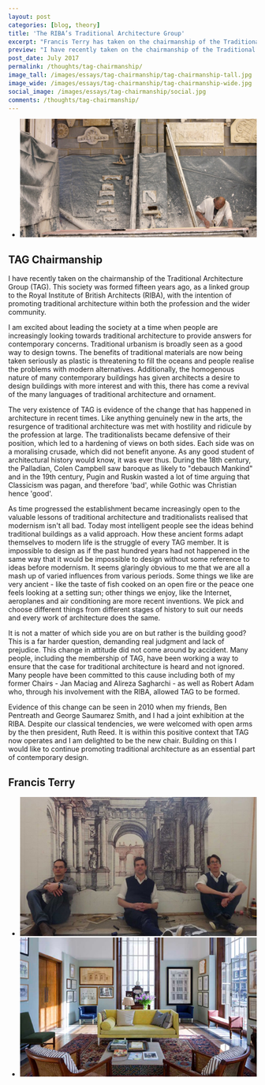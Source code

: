 ```yaml
---
layout: post
categories: [blog, theory]
title: 'The RIBA’s Traditional Architecture Group'
excerpt: "Francis Terry has taken on the chairmanship of the Traditional Architecture Group (TAG), and shares his thoughts on the society"
preview: "I have recently taken on the chairmanship of the Traditional Architecture Group (TAG). This society was formed fifteen years ago, as a linked group to the Royal Institute of British Architects (RIBA)..."
post_date: July 2017
permalink: /thoughts/tag-chairmanship/
image_tall: /images/essays/tag-chairmanship/tag-chairmanship-tall.jpg
image_wide: /images/essays/tag-chairmanship/tag-chairmanship-wide.jpg
social_image: /images/essays/tag-chairmanship/social.jpg
comments: /thoughts/tag-chairmanship/
---
```


<ul class="list">
	<li class="full">
		<a class="fancybox" rel="group" href="/images/essays/tag-chairmanship/locker-and-riley.jpg" title="Locker and Riley">
			<img src="/images/essays/tag-chairmanship/thumbs/locker-and-riley.jpg" alt="Locker and Riley" />
		</a>
	</li>
</ul>

<h2>
	TAG Chairmanship
</h2><p>
	I have recently taken on the chairmanship of the Traditional Architecture Group (TAG). This society was formed fifteen years ago, as a linked group to the Royal Institute of British Architects (RIBA), with the intention of promoting traditional architecture within both the profession and the wider community. 
</p><p>
	I am excited about leading the society at a time when people are increasingly looking towards traditional architecture to provide answers for contemporary concerns. Traditional urbanism is broadly seen as a good way to design towns.  The benefits of traditional materials are now being taken seriously as plastic is threatening to fill the oceans and people realise the problems with modern alternatives. Additionally, the homogenous nature of many contemporary buildings has given architects a desire to design buildings with more interest and with this, there has come a revival of the many languages of traditional architecture and ornament. 
</p><p>
	The very existence of TAG is evidence of the change that has happened in architecture in recent times. Like anything genuinely new in the arts, the resurgence of traditional architecture was met with hostility and ridicule by the profession at large. The traditionalists became defensive of their position, which led to a hardening of views on both sides. Each side was on a moralising crusade, which did not benefit anyone. As any good student of architectural history would know, it was ever thus. During the 18th century, the Palladian, Colen Campbell saw baroque as likely to "debauch Mankind" and in the 19th century, Pugin and Ruskin wasted a lot of time arguing that Classicism was pagan, and therefore 'bad', while Gothic was Christian hence 'good'.
</p><p>
	As time progressed the establishment became increasingly open to the valuable lessons of traditional architecture and traditionalists realised that modernism isn't all bad. Today most intelligent people see the ideas behind traditional buildings as a valid approach. How these ancient forms adapt themselves to modern life is the struggle of every TAG member. It is impossible to design as if the past hundred years had not happened in the same way that it would be impossible to design without some reference to ideas before modernism. It seems glaringly obvious to me that we are all a mash up of varied influences from various periods. Some things we like are very ancient - like the taste of fish cooked on an open fire or the peace one feels looking at a setting sun; other things we enjoy, like the Internet, aeroplanes and air conditioning are more recent inventions. We pick and choose different things from different stages of history to suit our needs and every work of architecture does the same.
</p><p>
	It is not a matter of which side you are on but rather is the building good?  This is a far harder question, demanding real judgment and lack of prejudice. This change in attitude did not come around by accident.  Many people, including the membership of TAG, have been working a way to ensure that the case for traditional architecture is heard and not ignored. Many people have been committed to this cause including both of my former Chairs - Jan Maciag and Alireza Sagharchi - as well as Robert Adam who, through his involvement with the RIBA, allowed TAG to be formed. 
</p><p>
	Evidence of this change can be seen in 2010 when my friends, Ben Pentreath and George Saumarez Smith, and I had a joint exhibition at the RIBA. Despite our classical tendencies, we were welcomed with open arms by the then president, Ruth Reed. It is within this positive context that TAG now operates and I am delighted to be the new chair. Building on this I would like to continue promoting traditional architecture as an essential part of contemporary design.
</p>

<h2>
	Francis Terry
</h2>

<ul class="list">
	<li class="half">
		<a class="fancybox" rel="group" href="/images/essays/tag-chairmanship/three-classicists-1.jpg" title="Three Classicists">
			<img src="/images/essays/tag-chairmanship/thumbs/three-classicists-1.jpg" alt="Three Classicists" />
		</a>
	</li>
	<li class="half">
		<a class="fancybox" rel="group" href="/images/essays/tag-chairmanship/three-classicists-2.jpg" title="RIBA’s Traditional Architecture Group">
			<img src="/images/essays/tag-chairmanship/three-classicists-2.jpg" alt="RIBA’s Traditional Architecture Group" />
		</a>
	</li>
</ul>